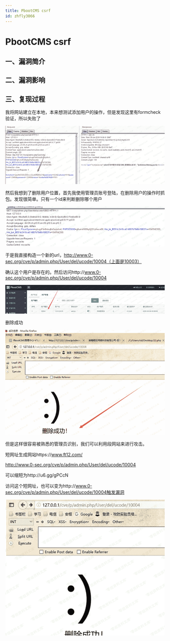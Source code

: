 ```yaml
---
title: PbootCMS csrf
id: zhfly3066
---
```


# PbootCMS csrf

## 一、漏洞简介

## 二、漏洞影响

## 三、复现过程

我将网站建立在本地，本来想测试添加用户的操作，但是发现这里有formcheck验证，所以失败了

![image](../img/f415c063cd8d226f06935ae1ab7f453c.png)

然后我想到了删除用户位置，首先我使用管理员账号登陆，在删除用户的操作时抓包。发现很简单。只有一个id来判断删除哪个用户

![image](../img/4ada63c825dd64183a72b2fcc722d9cc.png)

于是我直接构造一个新的url，http://www.0-sec.org/cve/p/admin.php/User/del/ucode/10004（上面是10003）

确认这个用户是存在的。然后访问http://www.0-sec.org/cve/p/admin.php/User/del/ucode/10004

![image](../img/ed5a7cfd8f94c43915f7f63ccdb5918c.png)

删除成功

![image](../img/95979e341bfc043210650262af152722.png)

但是这样很容易被熟悉的管理员识别，我们可以利用段网站来进行攻击。

短网址生成网站https://www.ft12.com/

http://www.0-sec.org/cve/p/admin.php/User/del/ucode/10004

可以缩短为http://u6.gg/gPCcN

访问这个短网址，也可以变为http://www.0-sec.org/cve/p/admin.php/User/del/ucode/10004触发漏洞

![image](../img/28d7c8b8b89321f934ee622cc60c30f9.png)